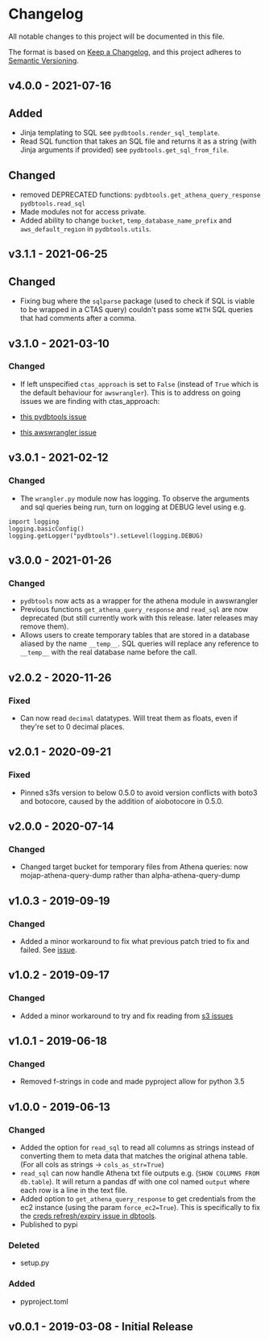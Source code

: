 # Changelog

All notable changes to this project will be documented in this file.

The format is based on [Keep a Changelog](https://keepachangelog.com/en/1.0.0/),
and this project adheres to [Semantic Versioning](https://semver.org/spec/v2.0.0.html).

## v4.0.0 - 2021-07-16

## Added

- Jinja templating to SQL see `pydbtools.render_sql_template`.
- Read SQL function that takes an SQL file and returns it as a string (with Jinja arguments if provided) see `pydbtools.get_sql_from_file`.

## Changed

- removed DEPRECATED functions: `pydbtools.get_athena_query_response`
`pydbtools.read_sql`
- Made modules not for access private.
- Added ability to change `bucket`, `temp_database_name_prefix` and `aws_default_region` in `pydbtools.utils`.


## v3.1.1 - 2021-06-25

## Changed

- Fixing bug where the `sqlparse` package (used to check if SQL is viable to be wrapped in a CTAS query) couldn't pass some `WITH` SQL queries that had comments after a comma.

## v3.1.0 - 2021-03-10

### Changed
- If left unspecified `ctas_approach` is set to `False` (instead of `True` which is the default behaviour for `awswrangler`). This is to address on going issues we are finding with ctas_approach:

- [this pydbtools issue](https://github.com/moj-analytical-services/pydbtools/issues/41)
- [this awswrangler issue](https://github.com/awslabs/aws-data-wrangler/issues/592)

## v3.0.1 - 2021-02-12

### Changed
- The `wrangler.py` module now has logging.  To observe the arguments and sql queries being run, turn on logging at DEBUG level using e.g.

```
import logging
logging.basicConfig()
logging.getLogger("pydbtools").setLevel(logging.DEBUG)
```
## v3.0.0 - 2021-01-26

### Changed
- `pydbtools` now acts as a wrapper for the athena module in awswrangler
- Previous functions `get_athena_query_response` and `read_sql` are now deprecated (but still currently work with this release. later releases may remove them).
- Allows users to create temporary tables that are stored in a database aliased by the name `__temp__`. SQL queries will replace any reference to `__temp__` with the real database name before the call.


## v2.0.2 - 2020-11-26

### Fixed
- Can now read `decimal` datatypes. Will treat them as floats, even if they're set to 0 decimal places.

## v2.0.1 - 2020-09-21

### Fixed
- Pinned s3fs version to below 0.5.0 to avoid version conflicts with boto3 and botocore, caused by the addition of aiobotocore in 0.5.0.

## v2.0.0 - 2020-07-14

### Changed
- Changed target bucket for temporary files from Athena queries: now mojap-athena-query-dump rather than alpha-athena-query-dump

## v1.0.3 - 2019-09-19

### Changed

- Added a minor workaround to fix what previous patch tried to fix and failed. See [issue](https://github.com/moj-analytical-services/pydbtools/issues/10).

## v1.0.2 - 2019-09-17

### Changed

- Added a minor workaround to try and fix reading from [s3 issues](https://github.com/pandas-dev/pandas/issues/27528)

## v1.0.1 - 2019-06-18

### Changed

- Removed f-strings in code and made pyproject allow for python 3.5

## v1.0.0 - 2019-06-13

### Changed

- Added the option for `read_sql` to read all columns as strings instead of converting them to meta data that matches the original athena table. (For all cols as strings -> `cols_as_str=True`)
- `read_sql` can now handle Athena txt file outputs e.g. (`SHOW COLUMNS FROM db.table`). It will return a pandas df with one col named `output` where each row is a line in the text file.
- Added option to `get_athena_query_response` to get credentials from the ec2 instance (using the param `force_ec2=True`). This is specifically to fix the [creds refresh/expiry issue in dbtools](https://github.com/moj-analytical-services/dbtools/issues/8).
- Published to pypi

### Deleted

- setup.py

### Added

- pyproject.toml

## v0.0.1 - 2019-03-08 - Initial Release
